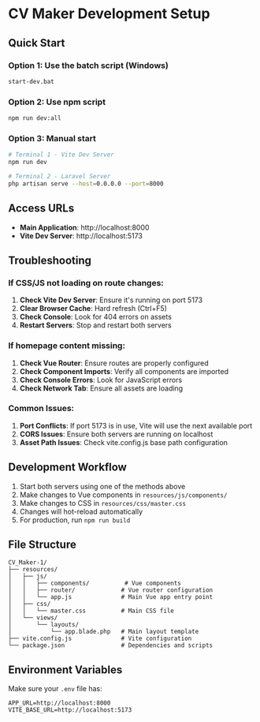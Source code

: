 # CV Maker Development Setup

## Quick Start

### Option 1: Use the batch script (Windows)
```bash
start-dev.bat
```

### Option 2: Use npm script
```bash
npm run dev:all
```

### Option 3: Manual start
```bash
# Terminal 1 - Vite Dev Server
npm run dev

# Terminal 2 - Laravel Server
php artisan serve --host=0.0.0.0 --port=8000
```

## Access URLs
- **Main Application**: http://localhost:8000
- **Vite Dev Server**: http://localhost:5173

## Troubleshooting

### If CSS/JS not loading on route changes:

1. **Check Vite Dev Server**: Ensure it's running on port 5173
2. **Clear Browser Cache**: Hard refresh (Ctrl+F5)
3. **Check Console**: Look for 404 errors on assets
4. **Restart Servers**: Stop and restart both servers

### If homepage content missing:

1. **Check Vue Router**: Ensure routes are properly configured
2. **Check Component Imports**: Verify all components are imported
3. **Check Console Errors**: Look for JavaScript errors
4. **Check Network Tab**: Ensure all assets are loading

### Common Issues:

1. **Port Conflicts**: If port 5173 is in use, Vite will use the next available port
2. **CORS Issues**: Ensure both servers are running on localhost
3. **Asset Path Issues**: Check vite.config.js base path configuration

## Development Workflow

1. Start both servers using one of the methods above
2. Make changes to Vue components in `resources/js/components/`
3. Make changes to CSS in `resources/css/master.css`
4. Changes will hot-reload automatically
5. For production, run `npm run build`

## File Structure

```
CV_Maker-1/
├── resources/
│   ├── js/
│   │   ├── components/          # Vue components
│   │   ├── router/             # Vue router configuration
│   │   └── app.js              # Main Vue app entry point
│   ├── css/
│   │   └── master.css          # Main CSS file
│   └── views/
│       └── layouts/
│           └── app.blade.php   # Main layout template
├── vite.config.js              # Vite configuration
└── package.json                # Dependencies and scripts
```

## Environment Variables

Make sure your `.env` file has:
```
APP_URL=http://localhost:8000
VITE_BASE_URL=http://localhost:5173
``` 